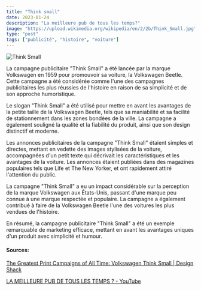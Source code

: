 ```yaml
---
title: "Think small"
date: 2023-01-24
description: "La meilleure pub de tous les temps?"
image: "https://upload.wikimedia.org/wikipedia/en/2/2b/Think_Small.jpg"
type: "post"
tags: ["publicité", "histoire", "voiture"]
---
```

![Think Small](https://upload.wikimedia.org/wikipedia/en/2/2b/Think_Small.jpg "Affiche 'Think small.' de Volkswagen")

La campagne publicitaire "Think Small" a été lancée par la marque Volkswagen en 1959 pour promouvoir sa voiture, la Volkswagen Beetle. Cette campagne a été considérée comme l'une des campagnes publicitaires les plus réussies de l'histoire en raison de sa simplicité et de son approche humoristique.

Le slogan "Think Small" a été utilisé pour mettre en avant les avantages de la petite taille de la Volkswagen Beetle, tels que sa maniabilité et sa facilité de stationnement dans les zones bondées de la ville. La campagne a également souligné la qualité et la fiabilité du produit, ainsi que son design distinctif et moderne.

Les annonces publicitaires de la campagne "Think Small" étaient simples et directes, mettant en vedette des images stylisées de la voiture, accompagnées d'un petit texte qui décrivait les caractéristiques et les avantages de la voiture. Les annonces étaient publiées dans des magazines populaires tels que Life et The New Yorker, et ont rapidement attiré l'attention du public.

La campagne "Think Small" a eu un impact considérable sur la perception de la marque Volkswagen aux États-Unis, passant d'une marque peu connue à une marque respectée et populaire. La campagne a également contribué à faire de la Volkswagen Beetle l'une des voitures les plus vendues de l'histoire.

En résumé, la campagne publicitaire "Think Small" a été un exemple remarquable de marketing efficace, mettant en avant les avantages uniques d'un produit avec simplicité et humour.

#### Sources:

[The Greatest Print Campaigns of All Time: Volkswagen Think Small | Design Shack](https://designshack.net/articles/graphics/the-greatest-print-campaigns-of-all-time-volkswagen-think-small/)

[LA MEILLEURE PUB DE TOUS LES TEMPS ? - YouTube](https://www.youtube.com/watch?v=tU53voKfaYI)
